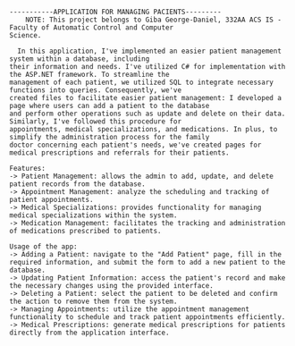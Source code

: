     -----------APPLICATION FOR MANAGING PACIENTS--------- 
        NOTE: This project belongs to Giba George-Daniel, 332AA ACS IS - Faculty of Automatic Control and Computer 
    Science. 

      In this application, I've implemented an easier patient management system within a database, including 
    their information and needs. I've utilized C# for implementation with the ASP.NET framework. To streamline the 
    management of each patient, we utilized SQL to integrate necessary functions into queries. Consequently, we've 
    created files to facilitate easier patient management: I developed a page where users can add a patient to the database
    and perform other operations such as update and delete on their data. Similarly, I've followed this procedure for 
    appointments, medical specializations, and medications. In plus, to simplify the administration process for the family 
    doctor concerning each patient's needs, we've created pages for medical prescriptions and referrals for their patients.
    
    Features:
    -> Patient Management: allows the admin to add, update, and delete patient records from the database.
    -> Appointment Management: analyze the scheduling and tracking of patient appointments.
    -> Medical Specializations: provides functionality for managing medical specializations within the system.
    -> Medication Management: facilitates the tracking and administration of medications prescribed to patients.
    
    Usage of the app:
    -> Adding a Patient: navigate to the "Add Patient" page, fill in the required information, and submit the form to add a new patient to the database.
    -> Updating Patient Information: access the patient's record and make the necessary changes using the provided interface.
    -> Deleting a Patient: select the patient to be deleted and confirm the action to remove them from the system.
    -> Managing Appointments: utilize the appointment management functionality to schedule and track patient appointments efficiently.
    -> Medical Prescriptions: generate medical prescriptions for patients directly from the application interface.
